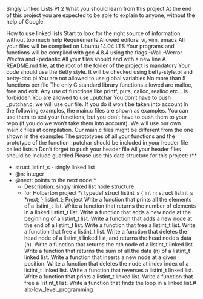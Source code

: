 Singly Linked Lists Pt 2
What you should learn from this project
At the end of this project you are expected to be able to explain to anyone, without the help of Google:

How to use linked lists
Start to look for the right source of information without too much help
Requirements
Allowed editors: vi, vim, emacs
All your files will be compiled on Ubuntu 14.04 LTS
Your programs and functions will be compiled with gcc 4.8.4 using the flags -Wall -Werror -Wextra and -pedantic
All your files should end with a new line
A README.md file, at the root of the folder of the project is mandatory
Your code should use the Betty style. It will be checked using betty-style.pl and betty-doc.pl
You are not allowed to use global variables
No more than 5 functions per file
The only C standard library functions allowed are malloc, free and exit. Any use of functions like printf, puts, calloc, realloc etc… is forbidden
You are allowed to use _putchar
You don’t have to push _putchar.c, we will use our file. If you do it won’t be taken into account
In the following examples, the main.c files are shown as examples. You can use them to test your functions, but you don’t have to push them to your repo (if you do we won’t take them into account). We will use our own main.c files at compilation. Our main.c files might be different from the one shown in the examples
The prototypes of all your functions and the prototype of the function _putchar should be included in your header file called lists.h
Don’t forget to push your header file
All your header files should be include guarded
Please use this data structure for this project:
/**
 * struct listint_s - singly linked list
  * @n: integer
   * @next: points to the next node
    *
     * Description: singly linked list node structure
      * for Holberton project
       */
       typedef struct listint_s
       {
            int n;
	         struct listint_s *next;
		 } listint_t;
		 Project
		 Write a function that prints all the elements of a listint_t list.
		 Write a function that returns the number of elements in a linked listint_t list.
		 Write a function that adds a new node at the beginning of a listint_t list.
		 Write a function that adds a new node at the end of a listint_t list.
		 Write a function that free a listint_t list.
		 Write a function that free a listint_t list.
		 Write a function that deletes the head node of a listint_t linked list, and returns the head node’s data (n).
		 Write a function that returns the nth node of a listint_t linked list.
		 Write a function that returns the sum of all the data (n) of a listint_t linked list.
		 Write a function that inserts a new node at a given position.
		 Write a function that deletes the node at index index of a listint_t linked list.
		 Write a function that reverses a listint_t linked list.
		 Write a function that prints a listint_t linked list.
		 Write a function that free a listint_t list.
		 Write a function that finds the loop in a linked list.# alx-low_level_programming
